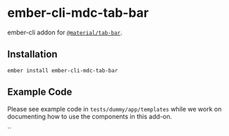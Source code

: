 ember-cli-mdc-tab-bar
======================

ember-cli addon for [`@material/tab-bar`](https://github.com/material-components/material-components-web/tree/master/packages/mdc-tab-bar).

Installation
------------

    ember install ember-cli-mdc-tab-bar
    
Example Code
---------------

Please see example code in `tests/dummy/app/templates` while we work on documenting how to 
use the components in this add-on.

``